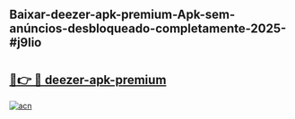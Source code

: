 ## Baixar-deezer-apk-premium-Apk-sem-anúncios-desbloqueado-completamente-2025-#j9lio

# <h2><a href="https://ainizakaria.my?title=deezer-apk-premium&ref=20M">🔗👉 🔴 deezer-apk-premium</a></h2>

[![acn](https://github.com/user-attachments/assets/0f9c940e-d8b0-45ae-aac7-cd30a18b3e1c)](https://ainizakaria.my?title=deezer-apk-premium&ref=20M)

